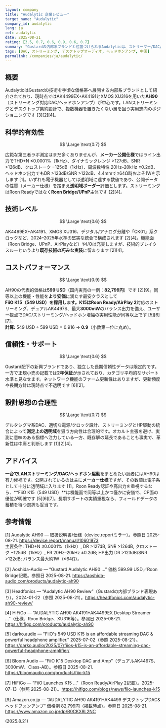 ```yaml
---
layout: company
title: "Audalytic 企業レビュー"
target_name: "Audalytic"
company_id: audalytic
lang: ja
ref: audalytic
date: 2025-08-21
rating: [3.5, 0.7, 0.6, 0.9, 0.6, 0.7]
summary: "Gustardの内部系ブランドと位置づけられるAudalyticは、ストリーマー/DAC/ヘッドホンアンプの統合設計で測定上透明域の仕様を手頃な価格で狙います。第三者の長期実測やサポート実績がまだ限定的である点は評価に反映しています。"
tags: [DAC, ストリーミング, デスクトップオーディオ, ヘッドホンアンプ, 中国]
permalink: /companies/ja/audalytic/
---
```

## 概要

AudalyticはGustardの技術を手頃な価格帯へ展開する内部系ブランドとして紹介されており、現時点ではAK4499EX+AK4191とXMOS XU316を用いた**AH90**（ストリーミング対応DAC/ヘッドホンアンプ）が中心です。LANストリーミングとデスクトップ集約設計で、複数機器を置きたくない層を狙う実用志向のポジショニングです [3][2][4]。

## 科学的有効性

$$ \Large \text{0.7} $$

広範な第三者ラボ測定はまだ多くありませんが、**メーカー公開仕様**ではライン出力でTHD+N ≤0.0001%（1kHz）、ダイナミックレンジ >127dB、SNR >126dB、クロストーク −125dB（1kHz）、周波数特性 20Hz–20kHz ±0.2dB、ヘッドホン出力でもDR >123dB/SNR >122dB、4.4mmで≤64Ω時およそ1Wを示します [1]。いずれも電子機器としては透明域に達する数値であり、公開データの性質（メーカー仕様）を踏まえ**透明域ボーダー**評価とします。ストリーミングはRoon Readyではなく**Roon Bridge/UPnP**主体です [2][4]。

## 技術レベル

$$ \Large \text{0.6} $$

AK4499EX+AK4191、XMOS XU316、デジタル/アナログ分離や「CK01」系クロックなど、2024–2025年水準の堅実な統合で構成されます [2][4]。機能面（Roon Bridge、UPnP、AirPlayなど）やI/Oは充実しますが、技術的ブレイクスルーというより**既存技術の巧みな実装**に留まります [2][4]。

## コストパフォーマンス

$$ \Large \text{0.9} $$

AH90の代表的価格は**599 USD**（国内実売の一例：**82,799円**）です [2][9]。同等以上の機能・性能を**より安価**に満たす最安クラスとして**FiiO K15（549 USD）**を採用します。K15は**Roon Ready/AirPlay 2**対応のストリーミング、デュアルAK4497S、最大**3000mW**のバランス出力を備え、ユーザー視点でDAC/ストリーミング/ヘッドホン増幅の実用性能が同等以上です [5][6][7]。  
**計算:** 549 USD ÷ 599 USD = 0.916 → **0.9**（小数第一位に丸め）。

## 信頼性・サポート

$$ \Large \text{0.6} $$

Gustard配下の新興ブランドであり、独立した長期信頼性データは限定的です。一方で正規小売の記載では**2年保証**が示されており、カテゴリ平均的なサポート水準と見なせます。ネットワーク機能のファーム更新性はありますが、更新頻度や長期方針は現時点で不透明です [6][2]。

## 設計思想の合理性

$$ \Large \text{0.7} $$

デルタシグマ系DAC、適切な電源/クロック設計、ストリーミングとHP駆動の統合によって**測定上の透明域**を狙う方向性は合理的です。オカルト主張を避け、実測に意味のある指標へ注力している一方、既存解の延長であることも事実で、革新性は中庸と判断します [1][2][4]。

## アドバイス

**一台でLANストリーミング/DAC/ヘッドホン駆動**をまとめたい読者にはAH90は有力候補です。公開されているのは主に**メーカー仕様**ですが、その数値は電子系として十分に透明域に入ります [1]。Roon Ready認証や高出力を重視するなら、**FiiO K15（549 USD）**は機能面で同等以上かつ僅かに安価で、CP面の優位が明確です [5][6][7]。長期サポートの実績重視なら、フィールドデータの蓄積を待つ選択も妥当です。

## 参考情報

[1] Audalytic AH90 — 取扱説明書/仕様（device.reportミラー）。参照日 2025-08-21. https://device.report/manual/10601873  
主要条件: THD+N ≤0.0001%（1kHz）, DR >127dB, SNR >126dB, クロストーク −125dB（1kHz）, FR 20Hz–20kHz ±0.2dB; HP出力 DR >123dB/SNR >122dB; バランス最大約1W（≤64Ω）。

[2] Aoshida-Audio — “Gustard Audalytic AH90 …” 価格 599.99 USD／Roon Bridge記載。参照日 2025-08-21. https://aoshida-audio.com/products/audalytic-ah90

[3] Headfonics — “Audalytic AH90 Review”（Gustardの内部ブランド表現あり）。2024-01-22（参照 2025-08-21）。https://headfonics.com/audalytic-ah90-review/

[4] HiFiGo — “AUDALYTIC AH90 AK4191+AK4499EX Desktop Streamer …”（仕様、Roon Bridge、XU316等）。参照日 2025-08-21. https://hifigo.com/products/audalytic-ah90

[5] darko.audio — "FiiO's 549 USD K15 is an affordable streaming DAC & powerful headphone amplifier." 2025-07-02（参照 2025-08-21）。https://darko.audio/2025/07/fiios-k15-is-an-affordable-streaming-dac-powerful-headphone-amplifier/

[6] Bloom Audio — “FiiO K15 Desktop DAC and Amp”（デュアルAK4497S、3000mW、Class-AB）。参照日 2025-08-21. https://bloomaudio.com/products/fiio-k15

[7] HiFiGo — “FiiO Launches K15 …”（Roon Ready/AirPlay 2記載）。2025-07-13（参照 2025-08-21）。https://hifigo.com/blogs/news/fiio-launches-k15

[9] Amazon.co.jp — “AUDALYTIC AH90 AK4191+AK4499 デスクトップDAC&ヘッドフォンアンプ” 価格例 82,799円（掲載時点）。参照日 2025-08-21. https://www.amazon.co.jp/dp/B0CKX8L2NC

(2025.8.21)

